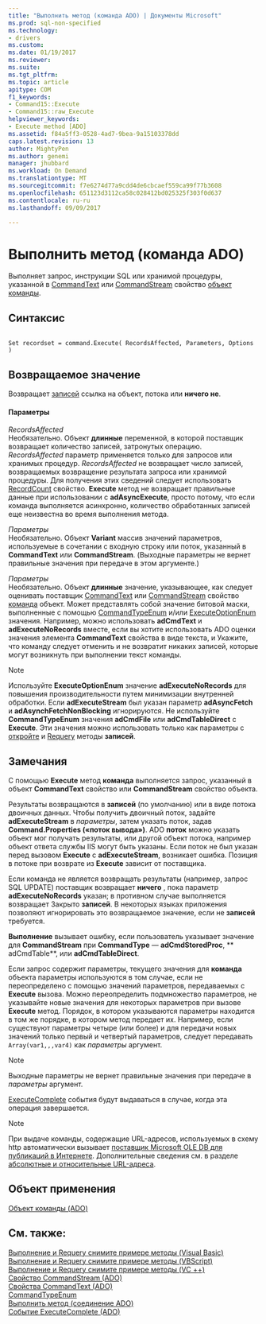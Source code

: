 ```yaml
---
title: "Выполнить метод (команда ADO) | Документы Microsoft"
ms.prod: sql-non-specified
ms.technology:
- drivers
ms.custom: 
ms.date: 01/19/2017
ms.reviewer: 
ms.suite: 
ms.tgt_pltfrm: 
ms.topic: article
apitype: COM
f1_keywords:
- Command15::Execute
- Command15::raw_Execute
helpviewer_keywords:
- Execute method [ADO]
ms.assetid: f84a5ff3-0528-4ad7-9bea-9a15103378dd
caps.latest.revision: 13
author: MightyPen
ms.author: genemi
manager: jhubbard
ms.workload: On Demand
ms.translationtype: MT
ms.sourcegitcommit: f7e6274d77a9cdd4de6cbcaef559ca99f77b3608
ms.openlocfilehash: 651123d3112ca58c028412bd025325f303f0d637
ms.contentlocale: ru-ru
ms.lasthandoff: 09/09/2017

---
```

# <a name="execute-method-ado-command"></a>Выполнить метод (команда ADO)
Выполняет запрос, инструкции SQL или хранимой процедуры, указанной в [CommandText](../../../ado/reference/ado-api/commandtext-property-ado.md) или [CommandStream](../../../ado/reference/ado-api/commandstream-property-ado.md) свойство [объект команды](../../../ado/reference/ado-api/command-object-ado.md).  
  
## <a name="syntax"></a>Синтаксис  
  
```  
  
Set recordset = command.Execute( RecordsAffected, Parameters, Options )  
```  
  
## <a name="return-value"></a>Возвращаемое значение  
 Возвращает [записей](../../../ado/reference/ado-api/recordset-object-ado.md) ссылка на объект, потока или **ничего не**.  
  
#### <a name="parameters"></a>Параметры  
 *RecordsAffected*  
 Необязательно. Объект **длинные** переменной, в которой поставщик возвращает количество записей, затронутых операцию. *RecordsAffected* параметр применяется только для запросов или хранимых процедур. *RecordsAffected* не возвращает число записей, возвращаемых возвращение результата запроса или хранимой процедуры. Для получения этих сведений следует использовать [RecordCount](../../../ado/reference/ado-api/recordcount-property-ado.md) свойство. **Execute** метод не возвращает правильные данные при использовании с **adAsyncExecute**, просто потому, что если команда выполняется асинхронно, количество обработанных записей еще неизвестна во время выполнения метода.  
  
 *Параметры*  
 Необязательно. Объект **Variant** массив значений параметров, используемые в сочетании с входную строку или поток, указанный в **CommandText** или **CommandStream**. (Выходные параметры не вернет правильные значения при передаче в этом аргументе.)  
  
 *Параметры*  
 Необязательно. Объект **длинные** значение, указывающее, как следует оценивать поставщик [CommandText](../../../ado/reference/ado-api/commandtext-property-ado.md) или [CommandStream](../../../ado/reference/ado-api/commandstream-property-ado.md) свойство [команда](../../../ado/reference/ado-api/command-object-ado.md) объект. Может представлять собой значение битовой маски, выполненные с помощью [CommandTypeEnum](../../../ado/reference/ado-api/commandtypeenum.md) и/или [ExecuteOptionEnum](../../../ado/reference/ado-api/executeoptionenum.md) значения. Например, можно использовать **adCmdText** и **adExecuteNoRecords** вместе, если вы хотите использовать ADO оценки значения элемента **CommandText** свойства в виде текста, и Укажите, что команду следует отменить и не возвратит никаких записей, которые могут возникнуть при выполнении текст команды.  
  
> [!NOTE]
>  Используйте **ExecuteOptionEnum** значение **adExecuteNoRecords** для повышения производительности путем минимизации внутренней обработки. Если **adExecuteStream** был указан параметр **adAsyncFetch** и **adAsynchFetchNonBlocking** игнорируются. Не используйте **CommandTypeEnum** значения **adCmdFile** или **adCmdTableDirect** с **Execute**. Эти значения можно использовать только как параметры с [откройте](../../../ado/reference/ado-api/open-method-ado-recordset.md) и [Requery](../../../ado/reference/ado-api/requery-method.md) методы **записей**.  
  
## <a name="remarks"></a>Замечания  
 С помощью **Execute** метод **команда** выполняется запрос, указанный в объект **CommandText** свойство или **CommandStream** свойство объекта.  
  
 Результаты возвращаются в **записей** (по умолчанию) или в виде потока двоичных данных. Чтобы получить двоичный поток, задайте **adExecuteStream** в *параметры*, затем указать поток, задав **Command.Properties («поток вывода»)**. ADO **поток** можно указать объект мог получать результаты, или другой объект потока, например объект ответа службы IIS могут быть указаны. Если поток не был указан перед вызовом **Execute** с **adExecuteStream**, возникает ошибка. Позиция в потоке при возврате из **Execute** зависит от поставщика.  
  
 Если команда не является возвращать результаты (например, запрос SQL UPDATE) поставщик возвращает **ничего** , пока параметр **adExecuteNoRecords** указан; в противном случае выполняется возвращает Закрыто **записей**. В некоторых языках приложения позволяют игнорировать это возвращаемое значение, если не **записей** требуется.  
  
 **Выполнение** вызывает ошибку, если пользователь указывает значение для **CommandStream** при **CommandType** — **adCmdStoredProc**, ** adCmdTable**, или **adCmdTableDirect**.  
  
 Если запрос содержит параметры, текущего значения для **команда** объекта параметры используются в том случае, если не переопределено с помощью значений параметров, передаваемых с **Execute** вызова. Можно переопределить подмножество параметров, не указывайте новые значения для некоторых параметров при вызове **Execute** метод. Порядок, в котором указываются параметры находится в том же порядке, в котором метод передает их. Например, если существуют параметры четыре (или более) и для передачи новых значений только первый и четвертый параметров, следует передавать `Array(var1,,,var4)` как *параметры* аргумент.  
  
> [!NOTE]
>  Выходные параметры не вернет правильные значения при передаче в *параметры* аргумент.  
  
 [ExecuteComplete](../../../ado/reference/ado-api/executecomplete-event-ado.md) события будут выдаваться в случае, когда эта операция завершается.  
  
> [!NOTE]
>  При выдаче команды, содержащие URL-адресов, используемых в схему http автоматически вызывает [поставщик Microsoft OLE DB для публикаций в Интернете](../../../ado/guide/appendixes/microsoft-ole-db-provider-for-internet-publishing.md). Дополнительные сведения см. в разделе [абсолютные и относительные URL-адреса](../../../ado/guide/data/absolute-and-relative-urls.md).  
  
## <a name="applies-to"></a>Объект применения  
 [Объект команды (ADO)](../../../ado/reference/ado-api/command-object-ado.md)  
  
## <a name="see-also"></a>См. также:  
 [Выполнение и Requery снимите примере методы (Visual Basic)](../../../ado/reference/ado-api/execute-requery-and-clear-methods-example-vb.md)   
 [Выполнение и Requery снимите примере методы (VBScript)](../../../ado/reference/ado-api/execute-requery-and-clear-methods-example-vbscript.md)   
 [Выполнение и Requery снимите примере методы (VC ++)](../../../ado/reference/ado-api/execute-requery-and-clear-methods-example-vc.md)   
 [Свойство CommandStream (ADO)](../../../ado/reference/ado-api/commandstream-property-ado.md)   
 [Свойства CommandText (ADO)](../../../ado/reference/ado-api/commandtext-property-ado.md)   
 [CommandTypeEnum](../../../ado/reference/ado-api/commandtypeenum.md)   
 [Выполнить метод (соединение ADO)](../../../ado/reference/ado-api/execute-method-ado-connection.md)   
 [Событие ExecuteComplete (ADO)](../../../ado/reference/ado-api/executecomplete-event-ado.md)

